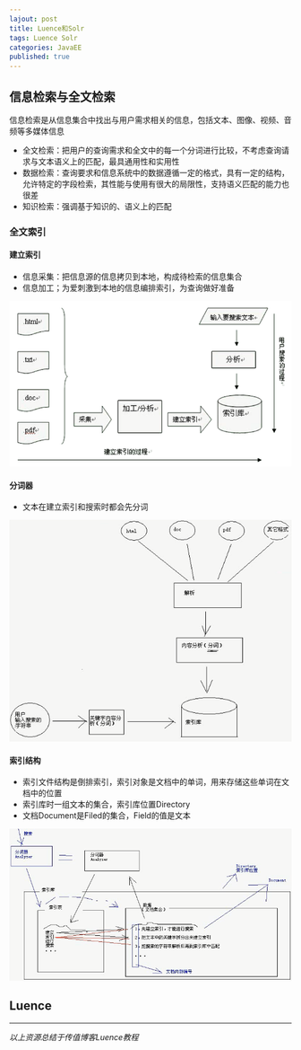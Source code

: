 ```yaml
---  
lajout: post  
title: Luence和Solr  
tags: Luence Solr  
categories: JavaEE  
published: true  
---  
```


## 信息检索与全文检索

信息检索是从信息集合中找出与用户需求相关的信息，包括文本、图像、视频、音频等多媒体信息

* 全文检索：把用户的查询需求和全文中的每一个分词进行比较，不考虑查询请求与文本语义上的匹配，最具通用性和实用性
* 数据检索：查询要求和信息系统中的数据遵循一定的格式，具有一定的结构，允许特定的字段检索，其性能与使用有很大的局限性，支持语义匹配的能力也很差
* 知识检索：强调基于知识的、语义上的匹配

### 全文索引

#### 建立索引

* 信息采集：把信息源的信息拷贝到本地，构成待检索的信息集合
* 信息加工；为爱刺激到本地的信息编排索引，为查询做好准备

![index](/static/img/Lucene/index.png "index")

#### 分词器

* 文本在建立索引和搜索时都会先分词

![keyAnalyzer](/static/img/Lucene/keyAnalyzer.png "keyAnalyzer")

#### 索引结构

* 索引文件结构是倒排索引，索引对象是文档中的单词，用来存储这些单词在文档中的位置
* 索引库时一组文本的集合，索引库位置Directory
* 文档Document是Filed的集合，Field的值是文本

![Directory](/static/img/Lucene/Directory.png "Directory")

## Luence




------

*以上资源总结于传值博客Luence教程*